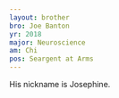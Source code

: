```yaml
---
layout: brother
bro: Joe Banton
yr: 2018
major: Neuroscience
am: Chi
pos: Seargent at Arms
---
```

His nickname is Josephine.